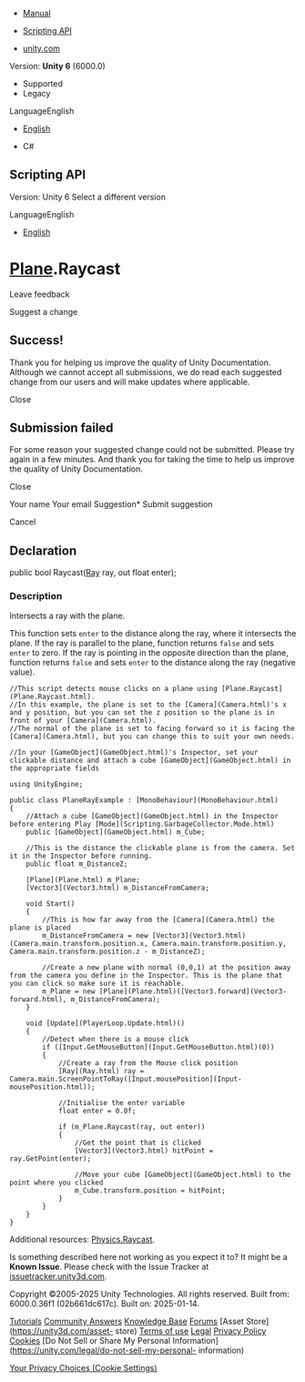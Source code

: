 [ ]()

  * [Manual](../Manual/index.html)
  * [Scripting API](../ScriptReference/index.html)

  * [unity.com](https://unity.com/)

Version: **Unity 6** (6000.0)

  * Supported
  * Legacy

LanguageEnglish

  * [English]()

  * C#

[ ](https://docs.unity3d.com)

## Scripting API

Version: Unity 6 Select a different version

LanguageEnglish

  * [English]()

#  [Plane](Plane.html).Raycast

Leave feedback

Suggest a change

## Success!

Thank you for helping us improve the quality of Unity Documentation. Although
we cannot accept all submissions, we do read each suggested change from our
users and will make updates where applicable.

Close

## Submission failed

For some reason your suggested change could not be submitted. Please <a>try
again</a> in a few minutes. And thank you for taking the time to help us
improve the quality of Unity Documentation.

Close

Your name Your email Suggestion* Submit suggestion

Cancel

[ ]()

## Declaration

public bool Raycast([Ray](Ray.html) ray, out float enter);

### Description

Intersects a ray with the plane.

This function sets `enter` to the distance along the ray, where it intersects
the plane. If the ray is parallel to the plane, function returns `false` and
sets `enter` to zero. If the ray is pointing in the opposite direction than
the plane, function returns `false` and sets `enter` to the distance along the
ray (negative value).

    
    
    //This script detects mouse clicks on a plane using [Plane.Raycast](Plane.Raycast.html).
    //In this example, the plane is set to the [Camera](Camera.html)'s x and y position, but you can set the z position so the plane is in front of your [Camera](Camera.html).
    //The normal of the plane is set to facing forward so it is facing the [Camera](Camera.html), but you can change this to suit your own needs.  
      
    //In your [GameObject](GameObject.html)'s Inspector, set your clickable distance and attach a cube [GameObject](GameObject.html) in the appropriate fields  
      
    using UnityEngine;  
      
    public class PlaneRayExample : [MonoBehaviour](MonoBehaviour.html)
    {
        //Attach a cube [GameObject](GameObject.html) in the Inspector before entering Play [Mode](Scripting.GarbageCollector.Mode.html)
        public [GameObject](GameObject.html) m_Cube;  
      
        //This is the distance the clickable plane is from the camera. Set it in the Inspector before running.
        public float m_DistanceZ;  
      
        [Plane](Plane.html) m_Plane;
        [Vector3](Vector3.html) m_DistanceFromCamera;  
      
        void Start()
        {
            //This is how far away from the [Camera](Camera.html) the plane is placed
            m_DistanceFromCamera = new [Vector3](Vector3.html)(Camera.main.transform.position.x, Camera.main.transform.position.y, Camera.main.transform.position.z - m_DistanceZ);  
      
            //Create a new plane with normal (0,0,1) at the position away from the camera you define in the Inspector. This is the plane that you can click so make sure it is reachable.
            m_Plane = new [Plane](Plane.html)([Vector3.forward](Vector3-forward.html), m_DistanceFromCamera);
        }  
      
        void [Update](PlayerLoop.Update.html)()
        {
            //Detect when there is a mouse click
            if ([Input.GetMouseButton](Input.GetMouseButton.html)(0))
            {
                //Create a ray from the Mouse click position
                [Ray](Ray.html) ray = Camera.main.ScreenPointToRay([Input.mousePosition](Input-mousePosition.html));  
      
                //Initialise the enter variable
                float enter = 0.0f;  
      
                if (m_Plane.Raycast(ray, out enter))
                {
                    //Get the point that is clicked
                    [Vector3](Vector3.html) hitPoint = ray.GetPoint(enter);  
      
                    //Move your cube [GameObject](GameObject.html) to the point where you clicked
                    m_Cube.transform.position = hitPoint;
                }
            }
        }
    }
    

Additional resources: [Physics.Raycast](Physics.Raycast.html).

Is something described here not working as you expect it to? It might be a
**Known Issue**. Please check with the Issue Tracker at
[issuetracker.unity3d.com](https://issuetracker.unity3d.com).

Copyright ©2005-2025 Unity Technologies. All rights reserved. Built from:
6000.0.36f1 (02b661dc617c). Built on: 2025-01-14.

[Tutorials](https://unity3d.com/learn) [Community
Answers](https://answers.unity3d.com) [Knowledge
Base](https://support.unity3d.com/hc/en-us)
[Forums](https://forum.unity3d.com) [Asset Store](https://unity3d.com/asset-
store) [Terms of use](https://docs.unity3d.com/Manual/TermsOfUse.html)
[Legal](https://unity.com/legal) [Privacy
Policy](https://unity.com/legal/privacy-policy)
[Cookies](https://unity.com/legal/cookie-policy) [Do Not Sell or Share My
Personal Information](https://unity.com/legal/do-not-sell-my-personal-
information)

[Your Privacy Choices (Cookie Settings)](javascript:void\(0\);)

